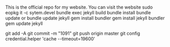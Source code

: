 # 
This is the official repo for my website.
You can visit the website
sudo eopkg it -c sytem.devel
bundle exec jekyll build
bundle install
bundle update or bundle update jekyll
gem install bundler
gem install jekyll bundler
gem update jekyll

git add -A
git commit -m "1091"
git push origin master
git config credential.helper 'cache --timeout=19600'

